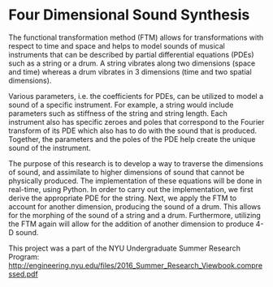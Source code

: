 <h1>Four Dimensional Sound Synthesis</h1>

The functional transformation method (FTM) allows for transformations with respect to time
and space and helps to model sounds of musical instruments that can be described by partial
differential equations (PDEs) such as a string or a drum. A string vibrates along two dimensions
(space and time) whereas a drum vibrates in 3 dimensions (time and two spatial dimensions).

Various parameters, i.e. the coefficients for PDEs, can be utilized to model a sound of a specific
instrument. For example, a string would include parameters such as stiffness of the string
and string length. Each instrument also has specific zeroes and poles that correspond to the
Fourier transform of its PDE which also has to do with the sound that is produced. Together, the
parameters and the poles of the PDE help create the unique sound of the instrument.

The purpose of this research is to develop a way to traverse the dimensions of sound, and
assimilate to higher dimensions of sound that cannot be physically produced. The implementation
of these equations will be done in real-time, using Python. In order to carry out the implementation,
we first derive the appropriate PDE for the string. Next, we apply the FTM to account for another
dimension, producing the sound of a drum. This allows for the morphing of the sound of a string
and a drum. Furthermore, utilizing the FTM again will allow for the addition of another dimension to
produce 4-D sound.

This project was a part of the NYU Undergraduate Summer Research Program:
http://engineering.nyu.edu/files/2016_Summer_Research_Viewbook.compressed.pdf
